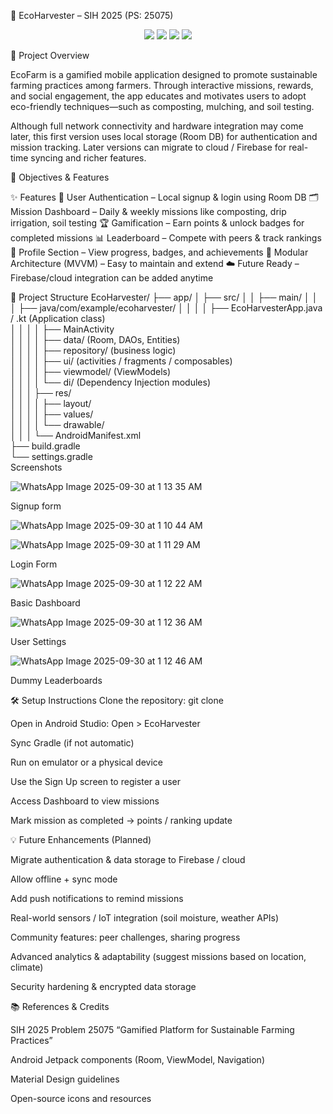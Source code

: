🌱 EcoHarvester – SIH 2025 (PS: 25075)

<!-- Replace with actual banner -->

<p align="center"> <img src="https://img.shields.io/badge/Android-Java-green?logo=android" /> <img src="https://img.shields.io/badge/Architecture-MVVM-blue" /> <img src="https://img.shields.io/badge/Database-Room-orange" /> <img src="https://img.shields.io/badge/Build-Gradle-yellow" /> </p>
🚜 Project Overview

EcoFarm is a gamified mobile application designed to promote sustainable farming practices among farmers. Through interactive missions, rewards, and social engagement, the app educates and motivates users to adopt eco-friendly techniques—such as composting, mulching, and soil testing.

Although full network connectivity and hardware integration may come later, this first version uses local storage (Room DB) for authentication and mission tracking. Later versions can migrate to cloud / Firebase for real-time syncing and richer features.

🎯 Objectives & Features

✨ Features
🔐 User Authentication – Local signup & login using Room DB
🗂 Mission Dashboard – Daily & weekly missions like composting, drip irrigation, soil testing
🏆 Gamification – Earn points & unlock badges for completed missions
📊 Leaderboard – Compete with peers & track rankings
👤 Profile Section – View progress, badges, and achievements
🧩 Modular Architecture (MVVM) – Easy to maintain and extend
☁️ Future Ready – Firebase/cloud integration can be added anytime


🧱 Project Structure
EcoHarvester/
 ├── app/
 │   ├── src/
 │   │   ├── main/
 │   │   │   ├── java/com/example/ecoharvester/
 │   │   │   │   ├── EcoHarvesterApp.java / .kt (Application class)  
 │   │   │   │   ├── MainActivity  
 │   │   │   │   ├── data/         (Room, DAOs, Entities)  
 │   │   │   │   ├── repository/   (business logic)  
 │   │   │   │   ├── ui/           (activities / fragments / composables)  
 │   │   │   │   ├── viewmodel/     (ViewModels)  
 │   │   │   │   └── di/           (Dependency Injection modules)  
 │   │   │   ├── res/  
 │   │   │   │   ├── layout/  
 │   │   │   │   ├── values/  
 │   │   │   │   └── drawable/  
 │   │   │   └── AndroidManifest.xml  
 ├── build.gradle  
 └── settings.gradle  
Screenshots

![WhatsApp Image 2025-09-30 at 1 13 35 AM](https://github.com/user-attachments/assets/24100a8d-6317-40b2-9c36-f6a4bd4fb1bd)

Signup form

![WhatsApp Image 2025-09-30 at 1 10 44 AM](https://github.com/user-attachments/assets/1f49e973-9c29-4ef2-87b3-0ae3cb8747d7)

![WhatsApp Image 2025-09-30 at 1 11 29 AM](https://github.com/user-attachments/assets/3d2f55f2-8dd1-471c-a107-9fcb5dc58aa5)

Login Form

![WhatsApp Image 2025-09-30 at 1 12 22 AM](https://github.com/user-attachments/assets/b65a1d53-4eb6-40b6-a472-f597069edccc)

Basic Dashboard

![WhatsApp Image 2025-09-30 at 1 12 36 AM](https://github.com/user-attachments/assets/64e706de-9494-4fb6-8281-9b4a37edc7a8)

User Settings

![WhatsApp Image 2025-09-30 at 1 12 46 AM](https://github.com/user-attachments/assets/8a2c5418-e2b8-4ce4-a6c5-40e4e59523b3)

Dummy Leaderboards




🛠 Setup Instructions
Clone the repository:
git clone <your-repo-url>

Open in Android Studio: Open > EcoHarvester

Sync Gradle (if not automatic)

Run on emulator or a physical device

Use the Sign Up screen to register a user

Access Dashboard to view missions

Mark mission as completed -> points / ranking update

💡 Future Enhancements (Planned)

Migrate authentication & data storage to Firebase / cloud

Allow offline + sync mode

Add push notifications to remind missions

Real-world sensors / IoT integration (soil moisture, weather APIs)

Community features: peer challenges, sharing progress

Advanced analytics & adaptability (suggest missions based on location, climate)

Security hardening & encrypted data storage

📚 References & Credits

SIH 2025 Problem 25075 “Gamified Platform for Sustainable Farming Practices”

Android Jetpack components (Room, ViewModel, Navigation)

Material Design guidelines

Open-source icons and resources
